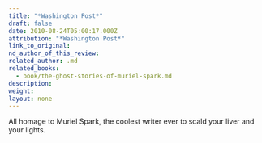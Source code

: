 ```yaml
---
title: "*Washington Post*"
draft: false
date: 2010-08-24T05:00:17.000Z
attribution: "*Washington Post*"
link_to_original:
nd_author_of_this_review:
related_author: .md
related_books:
  - book/the-ghost-stories-of-muriel-spark.md
description:
weight:
layout: none
---
```

All homage to Muriel Spark, the coolest writer ever to scald your liver and your lights.

